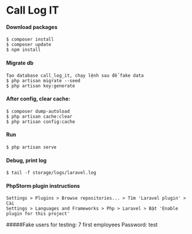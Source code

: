 # Call Log IT

#### Download packages
    $ composer install
    $ composer update
    $ npm install

#### Migrate db
    Tạo database call_log_it, chạy lệnh sau để fake data
    $ php artisan migrate --seed
    $ php artisan key:generate

#### After config, clear cache:
    $ composer dump-autoload
    $ php artisan cache:clear
    $ php artisan config:cache
    
#### Run
    $ php artisan serve
    
#### Debug, print log
    $ tail -f storage/logs/laravel.log
    
#### PhpStorm plugin instructions
    Settings > Plugins > Browse repositories... > Tìm 'Laravel plugin' > Cài 
    Settings > Languages and Frameworks > Php > Laravel > Bật 'Enable plugin for this project'
    
#####Fake users for testing: 
    7 first employees
    Password: test